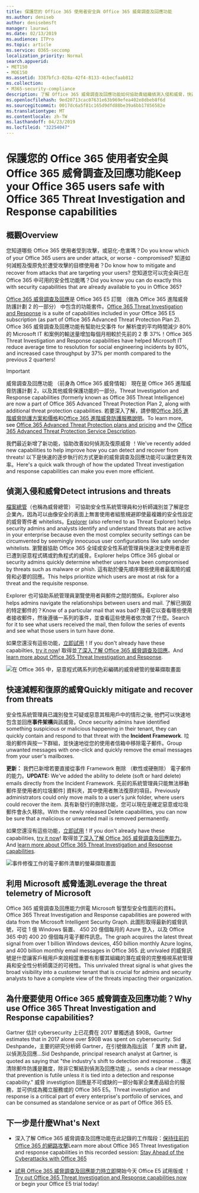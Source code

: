 ```yaml
---
title: 保護您的 Office 365 使用者安全與 Office 365 威脅調查及回應功能
ms.author: deniseb
author: denisebmsft
manager: laurawi
ms.date: 02/13/2019
ms.audience: ITPro
ms.topic: article
ms.service: O365-seccomp
localization_priority: Normal
search.appverid:
- MET150
- MOE150
ms.assetid: 3387bfc3-028a-42f4-8133-4cbecfaab812
ms.collection:
- M365-security-compliance
description: 了解 Office 365 威脅調查及回應功能如何協助貴組織偵測入侵和威脅，快速地降低，以及復原威脅。
ms.openlocfilehash: 9ed20713cac07631e63b969efea402e8dbeb8f6d
ms.sourcegitcommit: 0017dc6a5f81c165d9dfd88be39a6bb17856582e
ms.translationtype: MT
ms.contentlocale: zh-TW
ms.lasthandoff: 04/23/2019
ms.locfileid: "32254047"
---
```

# <a name="keep-your-office-365-users-safe-with-office-365-threat-investigation-and-response-capabilities"></a><span data-ttu-id="71a53-103">保護您的 Office 365 使用者安全與 Office 365 威脅調查及回應功能</span><span class="sxs-lookup"><span data-stu-id="71a53-103">Keep your Office 365 users safe with Office 365 Threat Investigation and Response capabilities</span></span>

## <a name="overview"></a><span data-ttu-id="71a53-104">概觀</span><span class="sxs-lookup"><span data-stu-id="71a53-104">Overview</span></span>

<span data-ttu-id="71a53-105">您知道哪些 Office 365 使用者受到攻擊，或惡化-危害嗎？</span><span class="sxs-lookup"><span data-stu-id="71a53-105">Do you know which of your Office 365 users are under attack, or worse - compromised?</span></span> <span data-ttu-id="71a53-106">知道如何減輕及復原免於遭受攻擊的目標使用者？</span><span class="sxs-lookup"><span data-stu-id="71a53-106">Do know how to mitigate and recover from attacks that are targeting your users?</span></span> <span data-ttu-id="71a53-107">您知道您可以完全與已在 Office 365 中可用的安全性功能嗎？</span><span class="sxs-lookup"><span data-stu-id="71a53-107">Did you know you can do exactly this with security capabilities that are already available to you in Office 365?</span></span> 
  
<span data-ttu-id="71a53-108">[Office 365 威脅調查及回應](office-365-ti.md)是 Office 365 E5 訂閱 （做為 Office 365 進階威脅防護計劃 2 的一部分） 中包含的功能套件。</span><span class="sxs-lookup"><span data-stu-id="71a53-108">[Office 365 Threat Investigation and Response](office-365-ti.md) is a suite of capabilities included in your Office 365 E5 subscription (as part of Office 365 Advanced Threat Protection Plan 2).</span></span> <span data-ttu-id="71a53-109">Office 365 威脅調查及回應功能有幫助社交事件 for 解析度的平均時間減少 80%的 Microsoft IT 和案例的輸送量增加每個月相較於先前的 2 季 37%！</span><span class="sxs-lookup"><span data-stu-id="71a53-109">Office 365 Threat Investigation and Response capabilities have helped Microsoft IT reduce average time to resolution for social engineering incidents by 80%, and increased case throughput by 37% per month compared to the previous 2 quarters!</span></span> 

> [!IMPORTANT]
> <span data-ttu-id="71a53-110">威脅調查及回應功能 （前身為 Office 365 威脅情報） 現在是 Office 365 進階威脅防護計劃 2，以及其他威脅保護功能的一部分。</span><span class="sxs-lookup"><span data-stu-id="71a53-110">Threat Investigation and Response capabilities (formerly known as Office 365 Threat Intelligence) are now a part of Office 365 Advanced Threat Protection Plan 2, along with additional threat protection capabilities.</span></span> <span data-ttu-id="71a53-111">若要深入了解，請參閱[Office 365 進階威脅防護方案和價格](https://products.office.com/exchange/advance-threat-protection)和[Office 365 進階威脅防護服務說明](https://docs.microsoft.com/office365/servicedescriptions/office-365-advanced-threat-protection-service-description)。</span><span class="sxs-lookup"><span data-stu-id="71a53-111">To learn more, see [Office 365 Advanced Threat Protection plans and pricing](https://products.office.com/exchange/advance-threat-protection) and the [Office 365 Advanced Threat Protection Service Description](https://docs.microsoft.com/office365/servicedescriptions/office-365-advanced-threat-protection-service-description).</span></span>
  
<span data-ttu-id="71a53-112">我們最近新增了新功能，協助改善如何偵測及復原威脅 ！</span><span class="sxs-lookup"><span data-stu-id="71a53-112">We've recently added new capabilities to help improve how you can detect and recover from threats!</span></span> <span data-ttu-id="71a53-113">以下是快速的逐步執行的方式更新的威脅調查及回應功能可以讓您更有效率。</span><span class="sxs-lookup"><span data-stu-id="71a53-113">Here's a quick walk through of how the updated Threat investigation and response capabilities can make you even more efficient.</span></span>
  
## <a name="detect-intrusions-and-threats"></a><span data-ttu-id="71a53-114">偵測入侵和威脅</span><span class="sxs-lookup"><span data-stu-id="71a53-114">Detect intrusions and threats</span></span>

<span data-ttu-id="71a53-115">[檔案總管](use-explorer-in-security-and-compliance.md)（也稱為威脅總管） 可協助安全性系統管理員和分析師識別並了解是您企業內，因為可以由像安全的表面上無害使用者組態規避即使最複雜的安全性設定的威脅寄件者 whitelists。</span><span class="sxs-lookup"><span data-stu-id="71a53-115">[Explorer](use-explorer-in-security-and-compliance.md) (also referred to as Threat Explorer) helps security admins and analysts identify and understand threats that are active in your enterprise because even the most complex security settings can be circumvented by seemingly innocuous user configurations like safe sender whitelists.</span></span> <span data-ttu-id="71a53-116">瀏覽器協助 Office 365 全域或安全性系統管理員快速決定使用者是否已遭到惡意程式碼或釣魚程式的威脅。</span><span class="sxs-lookup"><span data-stu-id="71a53-116">Explorer helps Office 365 global or security admins quickly determine whether users have been compromised by threats such as malware or phish.</span></span> <span data-ttu-id="71a53-117">這有助於優先順序哪些使用者最風險的威脅和必要的回應。</span><span class="sxs-lookup"><span data-stu-id="71a53-117">This helps prioritize which users are most at risk for a threat and the requisite response.</span></span> 
  
<span data-ttu-id="71a53-118">Explorer 也可協助系統管理員瀏覽使用者與郵件之間的關係。</span><span class="sxs-lookup"><span data-stu-id="71a53-118">Explorer also helps admins navigate the relationships between users and mail.</span></span> <span data-ttu-id="71a53-119">了解已損毀的特定郵件的？</span><span class="sxs-lookup"><span data-stu-id="71a53-119">Know of a particular mail that was bad?</span></span> <span data-ttu-id="71a53-120">搜尋它以查看哪些使用者接收郵件，然後遵循一系列的事件，並查看這些使用者依次做了什麼。</span><span class="sxs-lookup"><span data-stu-id="71a53-120">Search for it to see what users received the mail, then follow the series of events and see what those users in turn have done.</span></span>

<span data-ttu-id="71a53-121">如果您還沒有這些功能，[立即試用](https://aka.ms/tryo365threatintel3)！</span><span class="sxs-lookup"><span data-stu-id="71a53-121">If you don't already have these capabilties, [try it now](https://aka.ms/tryo365threatintel3)!</span></span> <span data-ttu-id="71a53-122">取得並[了深入了解 Office 365 威脅調查及回應](https://aka.ms/readmoreabouto365threatintel)。</span><span class="sxs-lookup"><span data-stu-id="71a53-122">And [learn more about Office 365 Threat Investigation and Response](https://aka.ms/readmoreabouto365threatintel).</span></span>
  
![在 Office 365 中，惡意程式碼系列的色彩編碼的威脅總管的螢幕擷取畫面](media/591338dd-252a-437d-b5f2-87aa42e74b0c.png)
  
## <a name="quickly-mitigate-and-recover-from-threats"></a><span data-ttu-id="71a53-124">快速減輕和復原的威脅</span><span class="sxs-lookup"><span data-stu-id="71a53-124">Quickly mitigate and recover from threats</span></span>

<span data-ttu-id="71a53-125">安全性系統管理員已識別發生可疑或惡意其租用戶中的情形之後, 他們可以快速地包含並回應**事件架構**與該威脅。</span><span class="sxs-lookup"><span data-stu-id="71a53-125">Once security admins have identified something suspicious or malicious happening in their tenant, they can quickly contain and respond to that threat with the **Incident Framework**.</span></span> <span data-ttu-id="71a53-126">垃圾的郵件與按一下群組，並快速地從您的使用者信箱中移除電子郵件。</span><span class="sxs-lookup"><span data-stu-id="71a53-126">Group unwanted messages with one-click and quickly remove the email messages from your user's mailboxes.</span></span> 
  
 <span data-ttu-id="71a53-127">**更新：** 我們已新增若要直接從事件 Framework 刪除 （軟性或硬刪除） 電子郵件的能力。</span><span class="sxs-lookup"><span data-stu-id="71a53-127">**UPDATE:** We've added the ability to delete (soft or hard delete) emails directly from the Incident Framework.</span></span> <span data-ttu-id="71a53-128">先前的系統管理員只能無法移動郵件至使用者的垃圾郵件] 資料夾，其中使用者無法復原的項目。</span><span class="sxs-lookup"><span data-stu-id="71a53-128">Previously administrators could only move mails to a user's junk folder, where users could recover the item.</span></span> <span data-ttu-id="71a53-129">具有新發行的刪除功能，您可以現在是確定惡意或垃圾郵件會永久移除。</span><span class="sxs-lookup"><span data-stu-id="71a53-129">With the newly released Delete capabilities, you can now be sure that a malicious or unwanted mail is removed permanently.</span></span> 
  
<span data-ttu-id="71a53-130">如果您還沒有這些功能，[立即試用](https://aka.ms/tryo365threatintel3)！</span><span class="sxs-lookup"><span data-stu-id="71a53-130">If you don't already have these capabilities, [try it now](https://aka.ms/tryo365threatintel3)!</span></span> <span data-ttu-id="71a53-131">取得並[了深入了解 Office 365 威脅調查及回應能力](https://aka.ms/readmoreabouto365threatintel)。</span><span class="sxs-lookup"><span data-stu-id="71a53-131">And [learn more about Office 365 Threat Investigation and Response capabilities](https://aka.ms/readmoreabouto365threatintel).</span></span>
  
![事件修復工作的電子郵件清單的螢幕擷取畫面](media/9d8452d3-d8d2-4b26-81f9-76396e08dd17.png)
  
## <a name="leverage-the-threat-telemetry-of-microsoft"></a><span data-ttu-id="71a53-133">利用 Microsoft 威脅遙測</span><span class="sxs-lookup"><span data-stu-id="71a53-133">Leverage the threat telemetry of Microsoft</span></span>

<span data-ttu-id="71a53-134">Office 365 威脅調查及回應能力供電 Microsoft 智慧型安全性圖形的資料。</span><span class="sxs-lookup"><span data-stu-id="71a53-134">Office 365 Threat Investigation and Response capabilities are powered with data from the Microsoft Intelligent Security Graph.</span></span> <span data-ttu-id="71a53-135">此圖形取得最新的威脅訊號，可從 1 億 Windows 裝置、 450 20 億個每月的 Azure 登入，以及 Office 365 中的 400 20 億個每月電子郵件訊息。</span><span class="sxs-lookup"><span data-stu-id="71a53-135">The graph acquires the latest threat signal from over 1 billion Windows devices, 450 billion monthly Azure logins, and 400 billion monthly email messages in Office 365.</span></span> <span data-ttu-id="71a53-136">此 unrivaled 的威脅訊號是什麼讓客戶租用戶來說相當重要有影響其組織的潛在威脅的完整檢視系統管理員和安全性分析師廣泛的可視性。</span><span class="sxs-lookup"><span data-stu-id="71a53-136">This unrivaled threat signal is what gives the broad visibility into a customer tenant that is crucial for admins and security analysts to have a complete view of the threats impacting their organization.</span></span> 
  
   
## <a name="why-use-office-365-threat-investigation-and-response-capabilities"></a><span data-ttu-id="71a53-137">為什麼要使用 Office 365 威脅調查及回應功能？</span><span class="sxs-lookup"><span data-stu-id="71a53-137">Why use Office 365 Threat Investigation and Response capabilities?</span></span>

<span data-ttu-id="71a53-138">Gartner 估計 cybersecurity 上已花費在 2017 單獨透過 $90B。</span><span class="sxs-lookup"><span data-stu-id="71a53-138">Gartner estimates that in 2017 alone over $90B was spent on cybersecurity.</span></span> <span data-ttu-id="71a53-139">Sid Deshpande，主要的研究分析師 Gartner，在引號做為指出該 「 業界 shift 鍵，以偵測及回應...</span><span class="sxs-lookup"><span data-stu-id="71a53-139">Sid Deshpande, principal research analyst at Gartner, is quoted as saying that "the industry's shift to detection and response …</span></span> <span data-ttu-id="71a53-140">傳送清除郵件防護是難度，除非它繫結到偵測及回應功能 」。</span><span class="sxs-lookup"><span data-stu-id="71a53-140">sends a clear message that prevention is futile unless it is tied into a detection and response capability."</span></span> <span data-ttu-id="71a53-141">威脅 investigtion 回應是不可或缺的一部分每家企業產品組合的服務，並可供成為獨立服務或的 Office 365 E5。</span><span class="sxs-lookup"><span data-stu-id="71a53-141">Threat investigtion and response is a critical part of every enterprise's portfolio of services, and can be consumed as standalone service or as part of Office 365 E5.</span></span>
  
## <a name="whats-next"></a><span data-ttu-id="71a53-142">下一步是什麼</span><span class="sxs-lookup"><span data-stu-id="71a53-142">What's Next</span></span>

- <span data-ttu-id="71a53-143">深入了解 Office 365 威脅調查及回應功能在此記錄的工作階段：[保持往前的 Office 365 的網路攻擊](https://myignite.microsoft.com/videos/53723)</span><span class="sxs-lookup"><span data-stu-id="71a53-143">Learn more about Office 365 Threat Investigation and response capabilities  in this recorded session: [Stay Ahead of the Cyberattacks with Office 365](https://myignite.microsoft.com/videos/53723)</span></span>
    
- <span data-ttu-id="71a53-144">[試用 Office 365 威脅調查及回應能力時立即](https://aka.ms/tryo365threatintel3)開始今天 Office E5 試用版或 ！</span><span class="sxs-lookup"><span data-stu-id="71a53-144">[Try out Office 365 Threat Investigation and Response capabilities now](https://aka.ms/tryo365threatintel3) or begin your Office E5 trial today!</span></span> 
    

